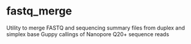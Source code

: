# fastq_merge
Utility to merge FASTQ and sequencing summary files from duplex and simplex base Guppy callings of Nanopore Q20+ sequence reads  

